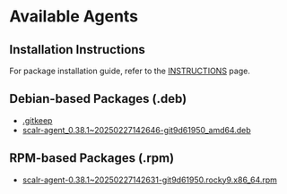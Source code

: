 # Available Agents

## Installation Instructions

For package installation guide, refer to the [INSTRUCTIONS](INSTRUCTIONS.md) page.

## Debian-based Packages (.deb)

- [.gitkeep](https://github.com/Scalr/downloads/raw/test-artifacts-branch/agents/deb/.gitkeep?download=)
- [scalr-agent_0.38.1~20250227142646-git9d61950_amd64.deb](https://github.com/Scalr/downloads/raw/test-artifacts-branch/agents/deb/scalr-agent_0.38.1~20250227142646-git9d61950_amd64.deb?download=)

## RPM-based Packages (.rpm)

- [scalr-agent-0.38.1~20250227142631-git9d61950.rocky9.x86_64.rpm](https://github.com/Scalr/downloads/raw/test-artifacts-branch/agents/rpm/scalr-agent-0.38.1~20250227142631-git9d61950.rocky9.x86_64.rpm?download=)
